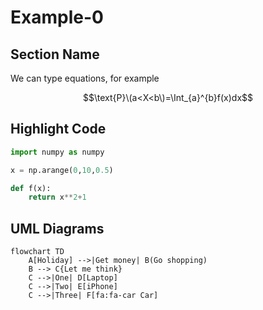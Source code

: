 # Example-0

## Section Name

We can type equations, for example

$$\text{P}\(a<X<b\)=\Int_{a}^{b}f(x)dx$$

## Highlight Code 

```python
import numpy as numpy

x = np.arange(0,10,0.5)

def f(x):
	return x**2+1
```

## UML Diagrams

```mermaid
flowchart TD
    A[Holiday] -->|Get money| B(Go shopping)
    B --> C{Let me think}
    C -->|One| D[Laptop]
    C -->|Two| E[iPhone]
    C -->|Three| F[fa:fa-car Car]
```
